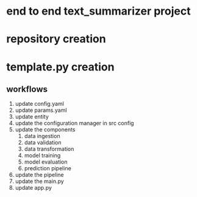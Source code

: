# end to end text_summarizer project

# repository creation
# template.py creation


## workflows

1. update config.yaml
2. update params.yaml
3. update entity 
4. update the configuration manager in src config
5. update the components 
     1. data ingestion
     2. data validation
     3. data transformation
     4. model training
     5. model evaluation
     6. prediction pipeline
6. update the pipeline 
7. update the main.py
8. update app.py

